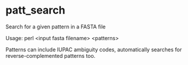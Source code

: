 patt_search
===========

Search for a given pattern in a FASTA file

Usage: perl \<input fasta filename\> \<patterns\>

Patterns can include IUPAC ambiguity codes, automatically searches for reverse-complemented patterns too.